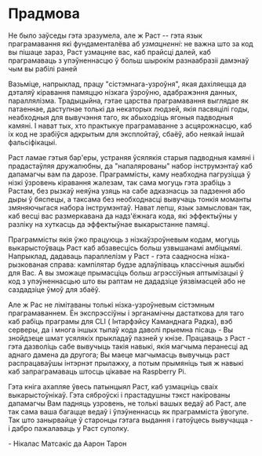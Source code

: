 # Прадмова

Не было заўседы гэта зразумела, але ж Раст -- гэта язык праграмавання які
фундаменталёва аб _узмацненні_: не важна што за код вы пішаце зараз, Раст
узмацняе вас, каб прайсці далей, каб праграмаваць з упэўненнасцю ў больш шырокім
разнаабразіі дамэнаў чым вы рабілі раней

Вазьміце, напрыклад, працу "сістэмнага-узроўня", якая дахіляецца да дэталяў
кіравання памяццю нізкага ўзроўню, адабражэння данных, параллялізма. Традыцыйна,
гэтае царства праграмавання выглядае як патаеннае, даступнае толькі да некаторых
людзей, якія пасвяцілі годы, неабходныя для вывучэння таго, як абыходзіць ягоныя
падводныя камяні. І нават тых, хто практыкуе праграмаванне з асцярожнасцю, каб
іх код не зрабіўся адкрытым для эксплойтаў, сбаёў, або неякай іншай
фальсіфікацыі.&#x20;

Раст ламае гэтыя бар'еры, устраняя ўсялякія старыя падводныя камяні і
прадастаўляя дружалюбны, да "напалярованы" набор інструмэнтаў каб дапамагчы вам
па дарозе. Праграммісты, каму неабходна пагрузіцца ў нізкі ўзровень кіравання
жалезам, так сама могуць гэта зрабіць з Растам, без рызкаў неяўна узяць на сабе
адказнасць за падзення або дыры ў бяспецы, а таксама без необходнасці вывучаць
тонкія моманты змяняючыгася набора інструмэнтаў. Нават лепш, язык замыслован
так, каб весці вас размеркавана да надз'ёжнага кода, які эффектыўны у разліку на
хуткасць да эффектыўнае выкарыстанне памяці.&#x20;

Праграммісты якія ўжо працуюць з нізкаўзроўневым кодам, могуць выкарыстоўваць
Раст каб абзавесцісь больш узвышанамі амбіцыямі. Напрыклад, дадаваць параллелізм
у Раст - гэта саадносна нізка-рызкованая справа: кампілятар будзе адлаўліваць
классічныя ашыбкі для Вас. А вы зможаце прымасціць больш агрэссіўныя аптымізацыі
ў код з упэўненнасцью што вы раптам не дададзіце ўязвімасцей або не саздадзіце
ўмоў для збаёў.&#x20;

Але ж Рас не лімітаваны толькі нізка-узроўневым сістэмным праграмаваннем. Ён
экспрэссіўны і эрганамічны дастаткова для таго каб рабіць праграмы для CLI (
Інтарфэйсу Каманднага Радка), вэб серверы, да і многа іншых тыпаў кода даволі
прыемна пісаць - Вы знойдзеце шмат усялякіх прыкладаў пазней у кнізе. Працаваць
з Раст - гэта дазволіць сабе вывучыць такія навыкі, якія магчыма перанесці ад
аднаго дамена да другога; Вы маеце магчымасць вывучыць раст распрацаваўшы
інтэрнэт прылажку, а потым прымяніць тыя ж навыкі каб запраграмаваць штосць
цікавае на Raspberry Pi.

Гэта кніга ахапляе ўвесь патынцыял Раст, каб узмацніць сваіх выкарыстоўнікаў.
Гэта сяброўскі і прастадушны тэкст накірованы дапамагчы Вам падняць узровень, не
толькі вашых ведаў аб Раст, але так сама ваша багацце ведаў і ўпэўненнасць як
праграмміста ўвогуле. Так што занырвайце ў старонцы гэтага выдання і гатоўцесь
вывучацца - і дабро пажалаваць у Раст суполку.&#x20;

&#x20;\- Нікалас Матсакіс да Аарон Тарон
